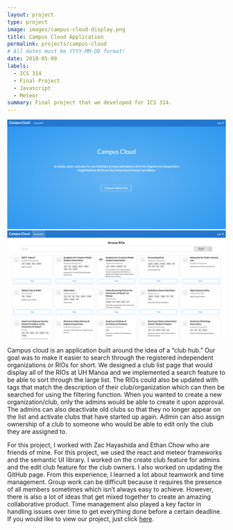 ```yaml
---
layout: project
type: project
image: images/campus-cloud-display.png
title: Campus Cloud Application
permalink: projects/campus-cloud
# All dates must be YYYY-MM-DD format!
date: 2018-05-09
labels:
  - ICS 314
  - Final Project
  - Javascript
  - Meteor
summary: Final project that we developed for ICS 314.
---
```

<div class="ui small rounded images">
  <img class="ui image" src="../images/campus-cloud-home.png">
  <img class="ui image" src="../images/campus-cloud-club.png">
</div>

Campus cloud is an application built around the idea of a “club hub.” Our goal was to make it easier to search through the registered independent organizations or RIOs for short. We designed a club list page that would display all of the RIOs at UH Manoa and we implemented a search feature to be able to sort through the large list. The RIOs could also be updated with tags that match the description of their club/organization which can then be searched for using the filtering function. When you wanted to create a new organization/club, only the admins would be able to create it upon approval. The admins can also deactivate old clubs so that they no longer appear on the list and activate clubs that have started up again. Admin can also assign ownership of a club to someone who would be able to edit only the club they are assigned to.

For this project, I worked with Zac Hayashida and Ethan Chow who are friends of mine. For this project, we used the react and meteor frameworks and the semantic UI library. I worked on the create club feature for admins and the edit club feature for the club owners. I also worked on updating the GitHub page. From this experience, I learned a lot about teamwork and time management. Group work can be difficult because it requires the presence of all members sometimes which isn’t always easy to achieve. However, there is also a lot of ideas that get mixed together to create an amazing collaborative product. Time management also played a key factor in handling issues over time to get everything done before a certain deadline. If you would like to view our project, just click [here](https://campus-cloud.github.io).

